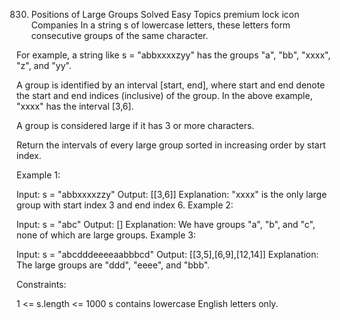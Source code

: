 830. Positions of Large Groups
Solved
Easy
Topics
premium lock icon
Companies
In a string s of lowercase letters, these letters form consecutive groups of the same character.

For example, a string like s = "abbxxxxzyy" has the groups "a", "bb", "xxxx", "z", and "yy".

A group is identified by an interval [start, end], where start and end denote the start and end indices (inclusive) of the group. In the above example, "xxxx" has the interval [3,6].

A group is considered large if it has 3 or more characters.

Return the intervals of every large group sorted in increasing order by start index.

 

Example 1:

Input: s = "abbxxxxzzy"
Output: [[3,6]]
Explanation: "xxxx" is the only large group with start index 3 and end index 6.
Example 2:

Input: s = "abc"
Output: []
Explanation: We have groups "a", "b", and "c", none of which are large groups.
Example 3:

Input: s = "abcdddeeeeaabbbcd"
Output: [[3,5],[6,9],[12,14]]
Explanation: The large groups are "ddd", "eeee", and "bbb".
 

Constraints:

1 <= s.length <= 1000
s contains lowercase English letters only.
